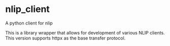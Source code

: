 # nlip_client
 A python client for nlip

This is a library wrapper that allows for development of various NLIP clients.
This version supports httpx as the base transfer protocol. 
